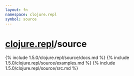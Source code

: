 ```yaml
---
layout: fn
namespace: clojure.repl
symbol: source
---
```


# [clojure.repl](../)/source

{% include 1.5.0/clojure.repl/source/docs.md %}
{% include 1.5.0/clojure.repl/source/examples.md %}
{% include 1.5.0/clojure.repl/source/src.md %}

